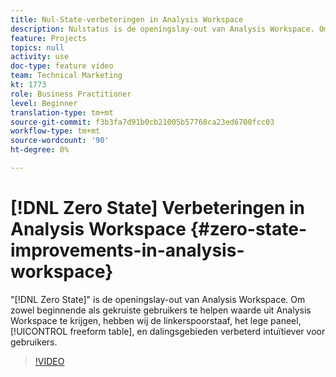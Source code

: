 ```yaml
---
title: Nul-State-verbeteringen in Analysis Workspace
description: Nulstatus is de openingslay-out van Analysis Workspace. Om zowel beginnende als gekruiste gebruikers te helpen waarde uit Analysis Workspace krijgen, hebben wij de linkerspoorstaaf, het lege paneel, de vrije lijst van de vrije vorm, en dalingsgebieden verbeterd intuïtiever voor gebruikers.
feature: Projects
topics: null
activity: use
doc-type: feature video
team: Technical Marketing
kt: 1773
role: Business Practitioner
level: Beginner
translation-type: tm+mt
source-git-commit: f3b3fa7d91b0cb21005b57768ca23ed6700fcc03
workflow-type: tm+mt
source-wordcount: '90'
ht-degree: 0%

---
```



# [!DNL Zero State] Verbeteringen in Analysis Workspace  {#zero-state-improvements-in-analysis-workspace}

&quot;[!DNL Zero State]&quot; is de openingslay-out van Analysis Workspace. Om zowel beginnende als gekruiste gebruikers te helpen waarde uit Analysis Workspace te krijgen, hebben wij de linkerspoorstaaf, het lege paneel, [!UICONTROL freeform table], en dalingsgebieden verbeterd intuïtiever voor gebruikers.

>[!VIDEO](https://video.tv.adobe.com/v/23560/?quality=12)
